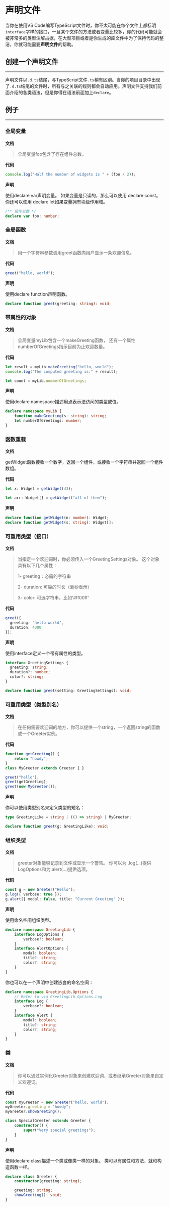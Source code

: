 # 声明文件

当你在使用VS Code编写TypeScript文件时，你不太可能在每个文件上都标明`interface`字样的接口，一旦某个文件的方法或者变量比较多，你的代码可能就会被非常多的类型注解占据，在大型项目或者是你生成的库文件中为了保持代码的整洁，你就可能需要**声明文件**的帮助。

## 创建一个声明文件
---

声明文件以`.d.ts`结尾，与TypeScript文件`.ts`稍有区别。当你的项目目录中出现了`.d.ts`结尾的文件时，所有与之关联的规则都会自动应用。声明文件支持我们前面介绍的各类语法，但是你得在语法前面加上`declare`。

## 例子
---

### 全局变量

**文档**

> 全局变量foo包含了存在组件总数。

**代码**

```typescript
console.log("Half the number of widgets is " + (foo / 2));
```

**声明**

使用declare var声明变量。 如果变量是只读的，那么可以使用 declare const。 你还可以使用 declare let如果变量拥有块级作用域。

```typescript
/** 组件总数 */
declare var foo: number;
```

### 全局函数
**文档**

> 用一个字符串参数调用greet函数向用户显示一条欢迎信息。

**代码**
```typescript
greet("hello, world");
```
**声明**

使用declare function声明函数。
```typescript
declare function greet(greeting: string): void;
```

### 带属性的对象
**文档**

> 全局变量myLib包含一个makeGreeting函数， 还有一个属性 numberOfGreetings指示目前为止欢迎数量。

**代码**

```typescript
let result = myLib.makeGreeting("hello, world");
console.log("The computed greeting is:" + result);

let count = myLib.numberOfGreetings;
```

**声明**

使用declare namespace描述用点表示法访问的类型或值。
```typescript
declare namespace myLib {
    function makeGreeting(s: string): string;
    let numberOfGreetings: number;
}
```
### 函数重载
**文档**

getWidget函数接收一个数字，返回一个组件，或接收一个字符串并返回一个组件数组。

**代码**
```typescript
let x: Widget = getWidget(43);

let arr: Widget[] = getWidget("all of them");
```
**声明**
```typescript
declare function getWidget(n: number): Widget;
declare function getWidget(s: string): Widget[];
```
### 可重用类型（接口）
**文档**

> 当指定一个欢迎词时，你必须传入一个GreetingSettings对象。 这个对象具有以下几个属性：
>
> 1- greeting：必需的字符串
>
> 2- duration: 可靠的时长（毫秒表示）
> 
> 3- color: 可选字符串，比如‘#ff00ff’

**代码**
```typescript
greet({
  greeting: "hello world",
  duration: 4000
});
```
**声明**

使用interface定义一个带有属性的类型。
```typescript
interface GreetingSettings {
  greeting: string;
  duration?: number;
  color?: string;
}

declare function greet(setting: GreetingSettings): void;
```

### 可重用类型（类型别名）
**文档**

> 在任何需要欢迎词的地方，你可以提供一个string，一个返回string的函数或一个Greeter实例。

**代码**

```typescript
function getGreeting() {
    return "howdy";
}
class MyGreeter extends Greeter { }

greet("hello");
greet(getGreeting);
greet(new MyGreeter());
```

**声明**

你可以使用类型别名来定义类型的短名：

```typescript
type GreetingLike = string | (() => string) | MyGreeter;

declare function greet(g: GreetingLike): void;
```
### 组织类型
**文档**

> greeter对象能够记录到文件或显示一个警告。 你可以为 .log(...)提供LogOptions和为.alert(...)提供选项。

**代码**
```typescript
const g = new Greeter("Hello");
g.log({ verbose: true });
g.alert({ modal: false, title: "Current Greeting" });
```
**声明**

使用命名空间组织类型。
```typescript
declare namespace GreetingLib {
    interface LogOptions {
        verbose?: boolean;
    }
    interface AlertOptions {
        modal: boolean;
        title?: string;
        color?: string;
    }
}
```
你也可以在一个声明中创建嵌套的命名空间：
```typescript
declare namespace GreetingLib.Options {
    // Refer to via GreetingLib.Options.Log
    interface Log {
        verbose?: boolean;
    }
    interface Alert {
        modal: boolean;
        title?: string;
        color?: string;
    }
}
```
### 类
**文档**

> 你可以通过实例化Greeter对象来创建欢迎词，或者继承Greeter对象来自定义欢迎词。

**代码**
```typescript
const myGreeter = new Greeter("hello, world");
myGreeter.greeting = "howdy";
myGreeter.showGreeting();

class SpecialGreeter extends Greeter {
    constructor() {
        super("Very special greetings");
    }
}
```
**声明**

使用declare class描述一个类或像类一样的对象。 类可以有属性和方法，就和构造函数一样。
```typescript
declare class Greeter {
    constructor(greeting: string);

    greeting: string;
    showGreeting(): void;
}
```